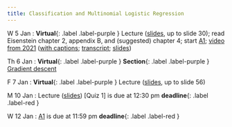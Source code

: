 ```yaml
---
title: Classification and Multinomial Logistic Regression
---
```


W 5 Jan
: **Virtual**{: .label .label-purple }  Lecture ([slides](../assets/slides/mlr.pdf), up to slide 30); read Eisenstein chapter 2, appendix B, and (suggested) chapter 4; start [A1](../assets/docs/A1.pdf); [video from 2021](https://drive.google.com/file/d/1Luwa-sn4t2Hu6IA_-cUWXaDvMkpft9E4/view?usp=sharing) ([with captions](https://drive.google.com/file/d/1iRFKwz8IInkjDFWB5rU7RO9tGtVna6wF/view?usp=sharing); [transcript](https://drive.google.com/file/d/1cxtCdPySB1PL72EQSWJOy2tpGkf0kYWK/view?usp=sharing); [slides](https://drive.google.com/file/d/1u3hyvV7bnh11yY6jCOnKOzWyWU8yPw6u/view?usp=sharing))

Th 6 Jan
: **Virtual**{: .label .label-purple } **Section**{: .label .label-purple } [Gradient descent](../assets/slides/Section_1.pdf) 

F 7 Jan 
: **Virtual**{: .label .label-purple }  Lecture
([slides](../assets/slides/mlr.pdf), up to slide 56) 

M 10 Jan
: Lecture ([slides](../assets/slides/mlr.pdf)) [Quiz 1] is due at 12:30 pm **deadline**{: .label .label-red }

W 12 Jan
: [A1](../assets/docs/A1.pdf) is due at 11:59 pm **deadline**{: .label .label-red }
